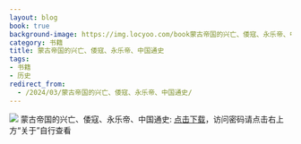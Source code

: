 ```yaml
---
layout: blog
book: true
background-image: https://img.locyoo.com/book蒙古帝国的兴亡、倭寇、永乐帝、中国通史.jpg
category: 书籍
title: 蒙古帝国的兴亡、倭寇、永乐帝、中国通史
tags:
- 书籍
- 历史
redirect_from:
  - /2024/03/蒙古帝国的兴亡、倭寇、永乐帝、中国通史/
---
```

![](https://img.locyoo.com/book蒙古帝国的兴亡、倭寇、永乐帝、中国通史.jpg)
蒙古帝国的兴亡、倭寇、永乐帝、中国通史: <a name = "ref1" href="https://url18.ctfile.com/f/50983618-1055772907-48b82f?p=3619">点击下载</a>，访问密码请点击右上方“关于”自行查看